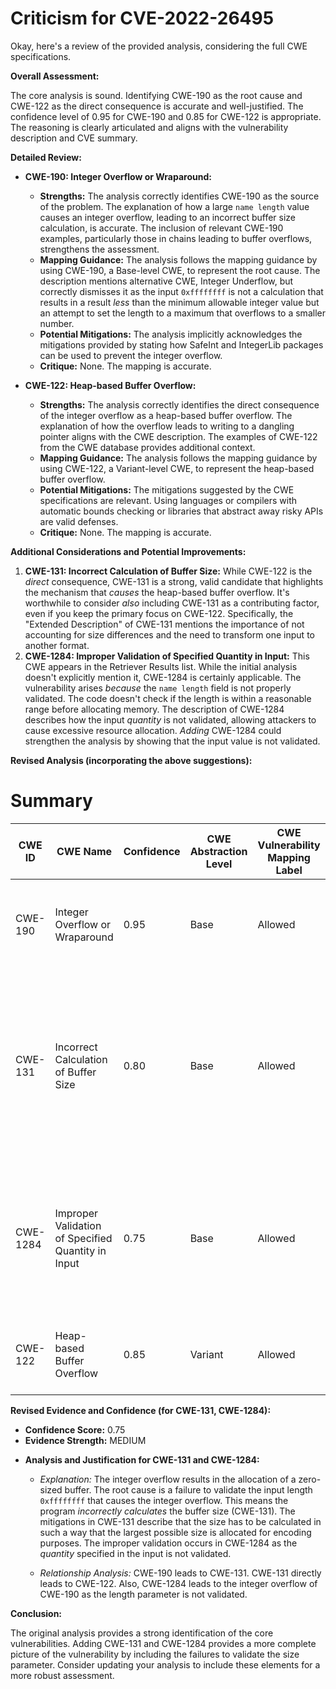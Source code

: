 # Criticism for CVE-2022-26495

Okay, here's a review of the provided analysis, considering the full CWE specifications.

**Overall Assessment:**

The core analysis is sound.  Identifying CWE-190 as the root cause and CWE-122 as the direct consequence is accurate and well-justified. The confidence level of 0.95 for CWE-190 and 0.85 for CWE-122 is appropriate. The reasoning is clearly articulated and aligns with the vulnerability description and CVE summary.

**Detailed Review:**

*   **CWE-190: Integer Overflow or Wraparound:**

    *   **Strengths:** The analysis correctly identifies CWE-190 as the source of the problem. The explanation of how a large `name length` value causes an integer overflow, leading to an incorrect buffer size calculation, is accurate.  The inclusion of relevant CWE-190 examples, particularly those in chains leading to buffer overflows, strengthens the assessment.
    *   **Mapping Guidance:** The analysis follows the mapping guidance by using CWE-190, a Base-level CWE, to represent the root cause. The description mentions alternative CWE, Integer Underflow, but correctly dismisses it as the input `0xffffffff` is not a calculation that results in a result *less* than the minimum allowable integer value but an attempt to set the length to a maximum that overflows to a smaller number.
    *   **Potential Mitigations:**  The analysis implicitly acknowledges the mitigations provided by stating how SafeInt and IntegerLib packages can be used to prevent the integer overflow.
    *   **Critique:** None.  The mapping is accurate.

*   **CWE-122: Heap-based Buffer Overflow:**

    *   **Strengths:** The analysis correctly identifies the direct consequence of the integer overflow as a heap-based buffer overflow. The explanation of how the overflow leads to writing to a dangling pointer aligns with the CWE description. The examples of CWE-122 from the CWE database provides additional context.
    *   **Mapping Guidance:** The analysis follows the mapping guidance by using CWE-122, a Variant-level CWE, to represent the heap-based buffer overflow.
    *   **Potential Mitigations:** The mitigations suggested by the CWE specifications are relevant. Using languages or compilers with automatic bounds checking or libraries that abstract away risky APIs are valid defenses.
    *   **Critique:** None. The mapping is accurate.

**Additional Considerations and Potential Improvements:**

1.  **CWE-131: Incorrect Calculation of Buffer Size:** While CWE-122 is the *direct* consequence, CWE-131 is a strong, valid candidate that highlights the mechanism that *causes* the heap-based buffer overflow. It's worthwhile to consider *also* including CWE-131 as a contributing factor, even if you keep the primary focus on CWE-122. Specifically, the "Extended Description" of CWE-131 mentions the importance of not accounting for size differences and the need to transform one input to another format.
2.  **CWE-1284: Improper Validation of Specified Quantity in Input:** This CWE appears in the Retriever Results list. While the initial analysis doesn't explicitly mention it, CWE-1284 is certainly applicable. The vulnerability arises *because* the `name length` field is not properly validated. The code doesn't check if the length is within a reasonable range before allocating memory. The description of CWE-1284 describes how the input *quantity* is not validated, allowing attackers to cause excessive resource allocation. *Adding* CWE-1284 could strengthen the analysis by showing that the input value is not validated.

**Revised Analysis (incorporating the above suggestions):**

# Summary
| CWE ID | CWE Name | Confidence | CWE Abstraction Level | CWE Vulnerability Mapping Label | CWE-Vulnerability Mapping Notes |
|---|---|---|---|---|---|
| CWE-190 | Integer Overflow or Wraparound | 0.95 | Base | Allowed | Root cause of incorrect buffer size calculation and heap-based buffer overflow |
| CWE-131 | Incorrect Calculation of Buffer Size | 0.80 | Base | Allowed | Contributes to heap-based buffer overflow as a result of integer overflow.  Result of the integer overflow leading to incorrect memory allocation size. |
| CWE-1284 | Improper Validation of Specified Quantity in Input | 0.75 | Base | Allowed | Contributes to integer overflow by failing to validate the name length field, allowing an attacker to provide a malicious quantity. |
| CWE-122 | Heap-based Buffer Overflow | 0.85 | Variant | Allowed | Result of integer overflow and incorrect buffer size calculation |

**Revised Evidence and Confidence (for CWE-131, CWE-1284):**

*   **Confidence Score:** 0.75
*   **Evidence Strength:** MEDIUM

- **Analysis and Justification for CWE-131 and CWE-1284:**
  - *Explanation:* The integer overflow results in the allocation of a zero-sized buffer. The root cause is a failure to validate the input length `0xffffffff` that causes the integer overflow. This means the program *incorrectly calculates* the buffer size (CWE-131). The mitigations in CWE-131 describe that the size has to be calculated in such a way that the largest possible size is allocated for encoding purposes. The improper validation occurs in CWE-1284 as the *quantity* specified in the input is not validated.

  - *Relationship Analysis:*  CWE-190 leads to CWE-131. CWE-131 directly leads to CWE-122. Also, CWE-1284 leads to the integer overflow of CWE-190 as the length parameter is not validated.

**Conclusion:**

The original analysis provides a strong identification of the core vulnerabilities. Adding CWE-131 and CWE-1284 provides a more complete picture of the vulnerability by including the failures to validate the size parameter. Consider updating your analysis to include these elements for a more robust assessment.